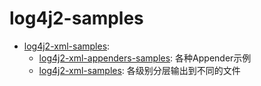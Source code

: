 # log4j2-samples

- [log4j2-xml-samples](./log4j2-xml-samples):
  - [log4j2-xml-appenders-samples](./log4j2-xml-samples/log4j2-xml-appenders-samples): 各种Appender示例
  - [log4j2-xml-samples](./log4j2-xml-samples/log4j2-xml-level-hierarchy-samples): 各级别分层输出到不同的文件